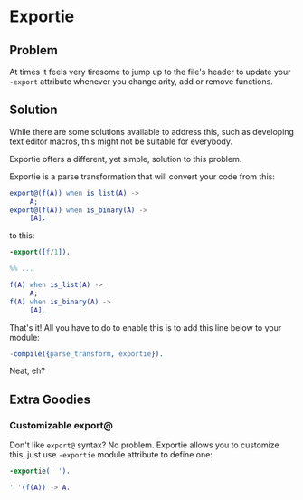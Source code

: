 Exportie
========

Problem
-------

At times it feels very tiresome to jump up to the file's header to update your `-export`
attribute whenever you change arity, add or remove functions.

Solution
--------

While there are some solutions available to address this, such as developing text editor macros, this might not be suitable for everybody.

Exportie offers a different, yet simple, solution to this problem.

Exportie is a parse transformation that will convert your code from this:

```erlang
export@(f(A)) when is_list(A) ->
     A;
export@(f(A)) when is_binary(A) ->
     [A].
```

to this:

```erlang
-export([f/1]).

%% ...

f(A) when is_list(A) ->
     A;
f(A) when is_binary(A) ->
     [A].
```

That's it! All you have to do to enable this is to add this line below to your module:

```erlang
-compile({parse_transform, exportie}).
```

Neat, eh?

Extra Goodies
-------------

### Customizable export@

Don't like `export@` syntax? No problem. Exportie allows you to customize this, just use `-exportie` module attribute to define one:

```erlang
-exportie(' ').

' '(f(A)) -> A.
```          

